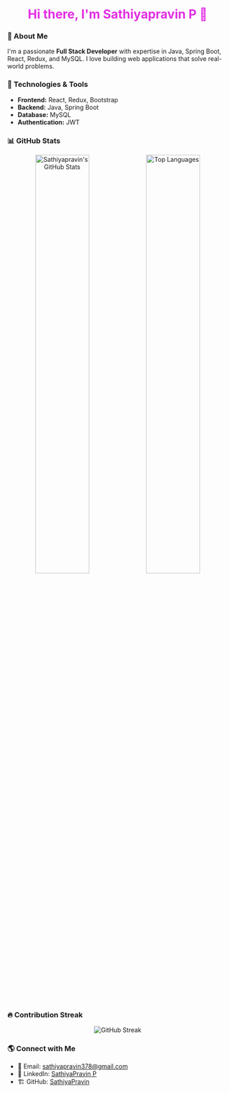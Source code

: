 <h1 align="center" style="transition: all 0.3s ease-in-out; color: #E22FE4;">Hi there, I'm Sathiyapravin P 👋</h1>

<style>
h1:hover {
    color: #ff5733;
    transform: scale(1.1);
}
</style>

### 🚀 About Me
I'm a passionate **Full Stack Developer** with expertise in Java, Spring Boot, React, Redux, and MySQL. I love building web applications that solve real-world problems.

### 🔧 Technologies & Tools
- **Frontend:** React, Redux, Bootstrap
- **Backend:** Java, Spring Boot
- **Database:** MySQL
- **Authentication:** JWT

### 📊 GitHub Stats
<p align="center">
  <img width="49.5%" src="https://github-readme-stats.vercel.app/api?username=SathiyaPravin&show_icons=true&theme=radical" alt="Sathiyapravin's GitHub Stats">
  <img width="49.5%" src="https://github-readme-stats.vercel.app/api/top-langs/?username=SathiyaPravin&layout=compact&theme=radical" alt="Top Languages">
</p>

### 🔥 Contribution Streak
<p align="center">
  <img src="https://github-readme-streak-stats.herokuapp.com/?user=SathiyaPravin&theme=radical" alt="GitHub Streak">
</p>

### 🌎 Connect with Me
- 📧 Email: sathiyapravin378@gmail.com  
- 💼 LinkedIn: [SathiyaPravin P](https://www.linkedin.com/in/sathiyapravin-p/)  
- 🏗️ GitHub: [SathiyaPravin](https://github.com/SathiyaPravin)
